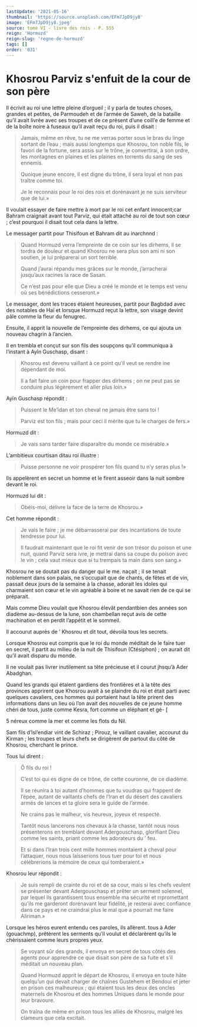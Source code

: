 ```yaml
---
lastUpdate: '2021-05-16'
thumbnail: 'https://source.unsplash.com/EFm7JpD9jy8'
image: 'EFm7JpD9jy8.jpeg'
source: tome VI - livre des rois - P. 555
reign: 'Hormuzd'
reign-slug: 'regne-de-hormuzd'
tags: []
order: '031'
---
```


# Khosrou Parviz s'enfuit de la cour de son père

Il écrivit au roi une lettre pleine d’orgueil ; il y parla de toutes choses, grandes et petites, de Parmoudeh et de l’armée de Saweh, de la bataille qu’il avait livrée avec ses troupes et de ce présent d’une coill’e de femme et de la boîte noire à fuseaux qu’il avait reçu du roi, puis il disait :

> Jamais, même en rêve, tu ne me verras porter sous le bras du linge sortant de l’eau ; mais aussi longtemps que Khosrou, ton noble fils, le favori de la fortune, sera assis sur le trône, je convertirai, à son ordre, les montagnes en plaines et les plaines en torrents du sang de ses ennemis.
>
> Quoique jeune encore, il est digne du trône, il sera loyal et non pas traître comme toi.
>
> Je le reconnais pour le roi des rois et dorénavant je ne suis serviteur que de lui.»

Il voulait essayer de faire mettre à mort par le roi cet enfant innocent;car Bahram craignait avant tout Parviz, qui était attaché au roi de tout son cœur ; c’est pourquoi il disait tout cela dans la lettre.

Le messager partit pour Thisifoun et Bahram dit au inarchnnd :

> Quand Hormuzd verra l’empreinte de ce coin sur les dirhems, il se tordra de douleur et quand Khosrou ne sera plus son ami ni son soutien, je lui préparerai un sort terrible.
>
> Quand j’aurai répandu mes grâces sur le monde, j’arracherai jusqu’aux racines la race de Sasan.
>
> Ce n’est pas pour elle que Dieu a créé le monde et le temps est venu où ses bénédictions cesseront.»

Le messager, dont les traces étaient heureuses, partit pour Bagbdad avec des notables de Haï et lorsque Hormuzd reçut la lettre, son visage devint pâle comme la fleur du fenugrec.

Ensuite, il apprit la nouvelle de l’empreinte des dirhems, ce qui ajouta un nouveau chagrin à l’ancien.

Il en trembla et conçut sur son fils des soupçons qu’il communiqua à l’instant à Ayîn Guschasp, disant :

> Khosrou est devenu vaillant à ce point qu’il veut se rendre ine dépendant de moi.
>
> Il a fait faire un coin pour frapper des dirhems ; on ne peut pas se conduire plus légèrement et aller plus loin.»

Ayïn Guschasp répondit :

> Puissent le Me’îdan et ton cheval ne jamais être sans toi !
>
> Parviz est ton fils ; mais pour ceci il mérite que tu le charges de fers.»

Hormuzd dit :

> Je vais sans tarder faire disparaître du monde ce misérable.»

L’ambitieux courtisan ditau roi illustre :

> Puisse personne ne voir prospérer ton fils quand tu n’y seras plus !»

Ils appelèrent en secret un homme et le firent asseoir dans la nuit sombre devant le roi.

Hormuzd lui dit :

> Obéis-moi, délivre la face de la terre de Khosrou.»

Cet homme répondit :

> Je vais le faire ; je me débarrasserai par des incantations de toute tendresse pour lui.
>
> Il faudrait maintenant que le roi fit venir de son trésor du poison et une nuit, quand Parviz sera ivre, je mettrai dans sa coupe du poison avec le vin ; cela vaut mieux que si tu trempais ta main dans son sang.»

Khosrou ne se doutait pas du danger qui le me. naçait ; il se tenait noblement dans son palais, ne s’occupait que de chants, de fêtes et de vin, passait deux jours de la semaine à la chasse, adorait les idoles qui charmaient son cœur et le vin agréable à boire et ne savait rien de ce qui se préparait.

Mais comme Dieu voulait que Khosrou élevât pendantbien des années son diadème au-dessus de la lune, son chambellan reçut avis de cette machination et en perdit l’appétit et le sommeil.

Il accourut auprès de
’ Khosrou et dit tout, dévoila tous les secrets.

Lorsque Khosrou eut compris que le roi du monde méditait de le faire tuer en secret, il partit au milieu de la nuit de Thisifoun (Ctésiphon) ; on aurait dit qu’il avait disparu du monde.

Il ne voulait pas livrer inutilement sa tête précieuse et il courut jhsqu’à Ader Abadghan.

Quand les grands qui étaient gardiens des frontières et à la tête des provinces apprirent que Khosrou avait à se plaindre du roi et était parti avec quelques cavaliers, ces hommes qui portaient haut la tête prirent des informations dans un lieu où l’on avait des nouvelles de ce jeune homme chéri de tous, juste comme Kesra, fort comme un éléphant et gé-
[

5
néreux comme la mer et comme les flots du Nil.

Sam fils d’lsl’endiar vint de Schiraz ; Pirouz, le vaillant cavalier, accourut du Kirman ; les troupes et leurs chefs se dirigèrent de partout du côté de Khosrou, cherchant le prince.

Tous lui dirent :

> Ô fils du roi !
>
> C’est toi qui es digne de ce trône, de cette couronne, de ce diadème.
>
> Il se réunira à toi autant d’hommes que tu voudras qui frappent de l’épée, autant de vaillants chefs de l’Iran et du désert des cavaliers armés de lances et ta gloire sera le guide de l’armée.
>
> Ne crains pas le malheur, vis heureux, joyeux et respecté.
>
> Tantôt nous lancerons nos chevaux à la chasse, tantôt nous nous présenterons en tremblant devant Adergouschasp, glorifiant Dieu comme les saints, priant comme les adorateurs du ’ feu.
>
> Et si dans l’Iran trois cent mille hommes montaient à cheval pour l’attaquer, nous nous laisserions tous tuer pour toi et nous célébrerions la mémoire de ceux qui tomberaient.»

Khosrou leur répondit :

> Je suis rempli de crainte du roi et de sa cour, mais si les chefs veulent se présenter devant Adergouschasp et prêter un serment solennel, par lequel ils garantissent tous ensemble ma sécurité et rrpromettant qu’ils me garderont dorénavant leur fidélité, je resterai avec confiance dans ce pays et ne craindrai plus le mal que a pourrait me faire Aliriman.»

Lorsque les héros eurent entendu ces paroles, ils allèrent. tous à Ader (gouachmp), prêtèrent les serments qu’il voulut et déclarèrent qu’ils le chérissaient comme leurs propres yeux.
>
> Se voyant sûr des grands, il envoya en secret de tous côtés des agents pour apprendre ce que disait son père de sa fuite et s’il méditait un nouveau plan.
>
> Quand Hormuzd apprit le départ de Khosrou, il envoya en toute hâte quelqu’un qui devait charger de chaînes Gustehem et Bendoui et jeter en prison ces malheureux ; qui étaient tous les deux des oncles maternels de Khosrou et des hommes Uniques dans le monde pour leur bravoure.
>
> On traîna de même en prison tous les alliés de Khosrou, malgré les clameurs que cela excitait.
